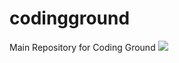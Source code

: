# codingground
Main Repository for Coding Ground
<a target="_blank" href="http://mail.qq.com/cgi-bin/qm_share?t=qm_mailme&email=oJKZlZWTmJeQl5ng0dGOw8-N" style="text-decoration:none;"><img src="http://rescdn.qqmail.com/zh_CN/htmledition/images/function/qm_open/ico_mailme_02.png"/></a>
